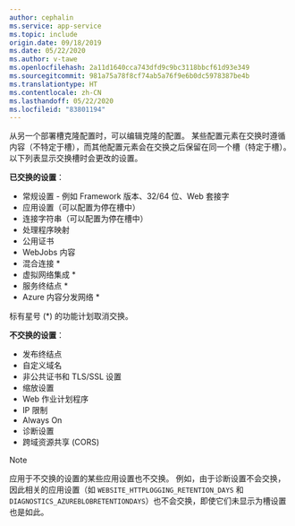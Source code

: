 ```yaml
---
author: cephalin
ms.service: app-service
ms.topic: include
origin.date: 09/18/2019
ms.date: 05/22/2020
ms.author: v-tawe
ms.openlocfilehash: 2a11d1640cca743dfd9c9bc3118bbcf61d93e349
ms.sourcegitcommit: 981a75a78f8cf74ab5a76f9e6b0dc5978387be4b
ms.translationtype: HT
ms.contentlocale: zh-CN
ms.lasthandoff: 05/22/2020
ms.locfileid: "83801194"
---
```

从另一个部署槽克隆配置时，可以编辑克隆的配置。 某些配置元素在交换时遵循内容（不特定于槽），而其他配置元素会在交换之后保留在同一个槽（特定于槽）。 以下列表显示交换槽时会更改的设置。

**已交换的设置**：

* 常规设置 - 例如 Framework 版本、32/64 位、Web 套接字
* 应用设置（可以配置为停在槽中）
* 连接字符串（可以配置为停在槽中）
* 处理程序映射
* 公用证书
* WebJobs 内容
* 混合连接 *
* 虚拟网络集成 *
* 服务终结点 *
* Azure 内容分发网络 *

标有星号 (*) 的功能计划取消交换。 

**不交换的设置**：

* 发布终结点
* 自定义域名
* 非公共证书和 TLS/SSL 设置
* 缩放设置
* Web 作业计划程序
* IP 限制
* Always On
* 诊断设置
* 跨域资源共享 (CORS)

> [!NOTE]
> 应用于不交换的设置的某些应用设置也不交换。 例如，由于诊断设置不会交换，因此相关的应用设置（如 `WEBSITE_HTTPLOGGING_RETENTION_DAYS` 和 `DIAGNOSTICS_AZUREBLOBRETENTIONDAYS`）也不会交换，即使它们未显示为槽设置也是如此。
>
